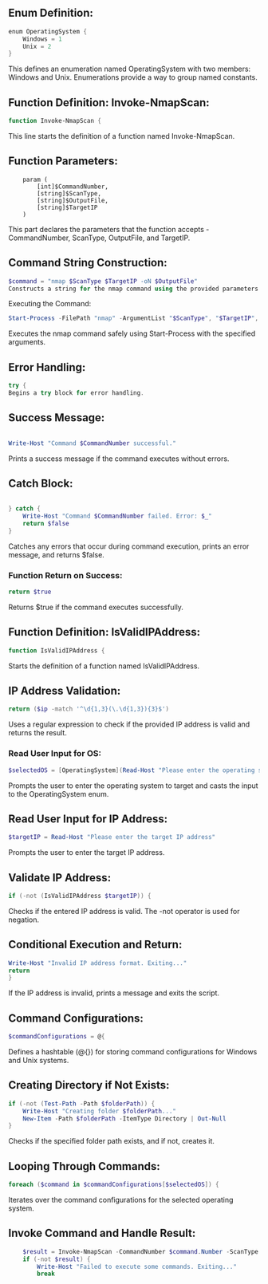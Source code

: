 ## Enum Definition:

```powershell
enum OperatingSystem {
    Windows = 1
    Unix = 2
}
```
This defines an enumeration named OperatingSystem with two members: Windows and Unix. Enumerations provide a way to group named constants.

## Function Definition: Invoke-NmapScan:

```powershell
function Invoke-NmapScan {
```
This line starts the definition of a function named Invoke-NmapScan.

## Function Parameters:

```
    param (
        [int]$CommandNumber,
        [string]$ScanType,
        [string]$OutputFile,
        [string]$TargetIP
    )

```
This part declares the parameters that the function accepts - CommandNumber, ScanType, OutputFile, and TargetIP.

## Command String Construction:

```powershell
$command = "nmap $ScanType $TargetIP -oN $OutputFile"
Constructs a string for the nmap command using the provided parameters.
```
Executing the Command:

```powershell
Start-Process -FilePath "nmap" -ArgumentList "$ScanType", "$TargetIP", "-oN", "$OutputFile" -NoNewWindow -Wait
```
Executes the nmap command safely using Start-Process with the specified arguments.

## Error Handling:

```powershell
try {
Begins a try block for error handling.
```
## Success Message:

```powershell

Write-Host "Command $CommandNumber successful."
```

Prints a success message if the command executes without errors.

## Catch Block:

```powershell

} catch {
    Write-Host "Command $CommandNumber failed. Error: $_"
    return $false
}
```

Catches any errors that occur during command execution, prints an error message, and returns $false.

### Function Return on Success:

```powershell
return $true
```

Returns $true if the command executes successfully.

## Function Definition: IsValidIPAddress:

```powershell
function IsValidIPAddress {
```
Starts the definition of a function named IsValidIPAddress.

## IP Address Validation:

``` powershell
return ($ip -match '^\d{1,3}(\.\d{1,3}){3}$')
```
Uses a regular expression to check if the provided IP address is valid and returns the result.

### Read User Input for OS: 

```powershell
$selectedOS = [OperatingSystem](Read-Host "Please enter the operating system to target (1 for Windows, 2 for Unix)")
```
Prompts the user to enter the operating system to target and casts the input to the OperatingSystem enum.

## Read User Input for IP Address:

``` powershell
$targetIP = Read-Host "Please enter the target IP address"
```
Prompts the user to enter the target IP address.

## Validate IP Address:

``` powershell
if (-not (IsValidIPAddress $targetIP)) {
```

Checks if the entered IP address is valid. The -not operator is used for negation.

## Conditional Execution and Return:

```powershell
Write-Host "Invalid IP address format. Exiting..."
return
}
```
If the IP address is invalid, prints a message and exits the script.

## Command Configurations:

```powershell
$commandConfigurations = @{
```

Defines a hashtable (@{}) for storing command configurations for Windows and Unix systems.

## Creating Directory if Not Exists:

``` powershell
if (-not (Test-Path -Path $folderPath)) {
    Write-Host "Creating folder $folderPath..."
    New-Item -Path $folderPath -ItemType Directory | Out-Null
}
```
Checks if the specified folder path exists, and if not, creates it.

## Looping Through Commands:

```powershell
foreach ($command in $commandConfigurations[$selectedOS]) {
```
Iterates over the command configurations for the selected operating system.

## Invoke Command and Handle Result:
```powershell
    $result = Invoke-NmapScan -CommandNumber $command.Number -ScanType $command.ScanType -OutputFile $command.OutputFile -TargetIP $targetIP
    if (-not $result) {
        Write-Host "Failed to execute some commands. Exiting..."
        break

```